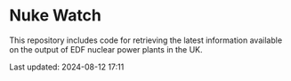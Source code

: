 # Nuke Watch

This repository includes code for retrieving the latest information available on the output of EDF nuclear power plants in the UK.

Last updated: 2024-08-12 17:11